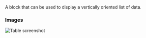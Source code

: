 A block that can be used to display a vertically oriented list of data.

### Images

![Table screenshot](https://gitlab.com/appsemble/appsemble/-/raw/0.13.2/docs/images/list.png)
